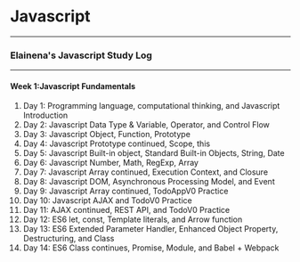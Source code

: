 # Javascript
  
---  

<h3>Elainena's Javascript Study Log</h3>

---

<h4>Week 1:Javascript Fundamentals</h4>
 
1. Day 1: Programming language, computational thinking, and Javascript Introduction  
2. Day 2: Javascript Data Type & Variable, Operator, and Control Flow  
3. Day 3: Javascript Object, Function, Prototype  
4. Day 4: Javascript Prototype continued, Scope, this  
5. Day 5: Javascript Built-in object, Standard Built-in Objects, String, Date  
6. Day 6: Javascript Number, Math, RegExp, Array  
7. Day 7: Javascript Array continued, Execution Context, and Closure  
8. Day 8: Javascript DOM, Asynchronous Processing Model, and Event  
9. Day 9: Javascript Array continued, TodoAppV0 Practice  
10. Day 10: Javascript AJAX and TodoV0 Practice  
11. Day 11: AJAX continued, REST API, and TodoV0 Practice  
12. Day 12: ES6 let, const, Template literals, and Arrow function  
13. Day 13: ES6 Extended Parameter Handler, Enhanced Object Property, Destructuring, and Class  
14. Day 14: ES6 Class continues, Promise, Module, and Babel + Webpack  
 
